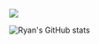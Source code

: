 [![ ](https://github-readme-stats.vercel.app/api/top-langs/?username=rjdny&layout=compact&theme=radical)](https://github.com/anuraghazra/github-readme-stats)

![Ryan's GitHub stats](https://github-readme-stats.vercel.app/api?username=rjdny&layout=compact&show_icons=true)

